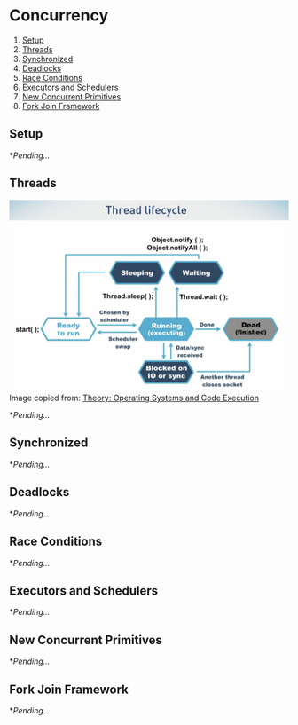 # Concurrency

1. [Setup](#setup)
1. [Threads](#threads)
1. [Synchronized](#synchronized)
1. [Deadlocks](#deadlocks)
1. [Race Conditions](#race-conditions)
1. [Executors and Schedulers](#executors-and-schedulers)
1. [New Concurrent Primitives](#new-concurrent-primitives)
1. [Fork Join Framework](#fork-join-framework)

## Setup

**Pending...*

## Threads

![Thread Lifecycle](assets/images/Thread%20Lifecycle.png)
Image copied from: [Theory: Operating Systems and Code Execution](https://learning.oreilly.com/videos/optimizing-java/9781492044673/9781492044673-video323887)

**Pending...*

## Synchronized

**Pending...*

## Deadlocks

**Pending...*

## Race Conditions

**Pending...*

## Executors and Schedulers

**Pending...*

## New Concurrent Primitives

**Pending...*

## Fork Join Framework

**Pending...*
